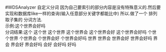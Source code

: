#WDSAnalyzer
自定义分词 因为自己要索引的部分内容是没有特殊意义的.然后要实现和数据库like一样的查询(输入任意部分关键字都能比中) 所以.做了一个 排列 取子集的 分词方法. <br> 示例:这个世界会好吗 <br> 分词结果:这个 这个世 这个世界 这个世界会 这个世界会好 这个世界会好吗 个世 个世界 个世界会 个世界会好 个世界会好吗 世界 世界会 世界会好 世界会好吗 界会 界会好 界会好吗 会好 会好吗 好吗
